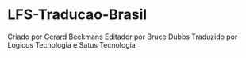 # LFS-Traducao-Brasil

Criado por Gerard Beekmans
Editador por Bruce Dubbs
Traduzido por Logicus Tecnologia e Satus Tecnologia
